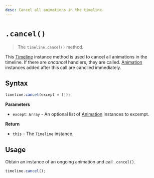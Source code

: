 ```yaml
---
desc: Cancel all animations in the timeline.
---
```

# `.cancel()`

> The `timeline.cancel()` method.

This [Timeline](..) instance method is used to cancel all animations in the timeline. If there are *oncancel* handlers, they are called. [Animation](../Animation) instances added after this call are canclled immediately.

## Syntax

```js
timeline.cancel(except = []);
```

**Parameters**

+ `except`: `Array` - An optional list of [Animation](../Animation) instances to excempt.

**Return**

+ `this` - The `Timeline` instance.

## Usage

Obtain an instance of an ongoing animation and call `.cancel()`.

```js
timeline.cancel();
```
